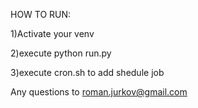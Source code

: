 HOW TO RUN:

1)Activate your venv

2)execute python run.py

3)execute cron.sh to add shedule job


Any questions to roman.jurkov@gmail.com
